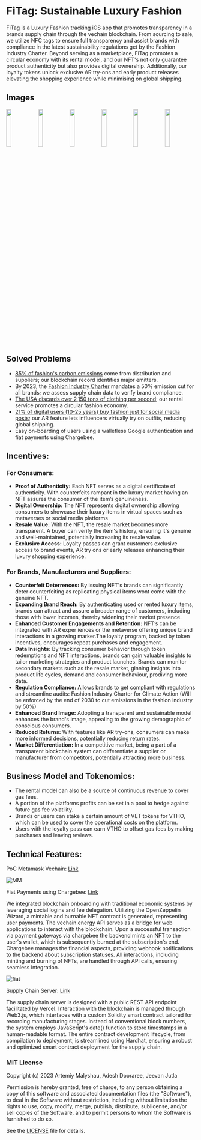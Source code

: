 # FiTag: Sustainable Luxury Fashion

FiTag is a Luxury Fashion tracking iOS app that promotes transparency in a brands supply chain through the vechain blockchain. From sourcing to sale, we utilize NFC tags to ensure full transparency and assist brands with compliance in the latest sustainability regulations get by the Fashion Industry Charter. Beyond serving as a marketplace, FiTag promotes a circular economy with its rental model, and our NFT's not only guarantee product authenticity but also provides digital ownership. Additionally, our loyalty tokens unlock exclusive AR try-ons and early product releases elevating the shopping experience while minimising on global shipping.

## Images
<img src=https://github.com/nkoorty/FiTag/assets/80065244/fc89838c-f3e1-4605-8860-8b19b313c4bd width=16% height=16% >
<img src=https://github.com/nkoorty/FiTag/assets/80065244/b55fb765-0738-4327-8591-98a89ec9afae width=16% height=16% >
<img src=https://github.com/nkoorty/FiTag/assets/80065244/03f9d28f-e029-4c6d-b0be-472dbbad06ce width=16% height=16% >
<img src=https://github.com/nkoorty/FiTag/assets/80065244/310785a7-49dc-4251-a4bc-6392db1fb747 width=16% height=16% >
<img src=https://github.com/nkoorty/FiTag/assets/80065244/9e86d745-7a94-47de-b6b9-5da8558241d7 width=16% height=16% >
<img src=https://github.com/nkoorty/FiTag/assets/80065244/5660ba72-bc82-4d7e-8c9f-26a8ffe6f54f width=16% height=16% >

## Solved Problems
- [85% of fashion's carbon emissions](https://web-assets.bcg.com/1e/23/d9e9792a4988b61e708794baa174/bcg-sustainability-metaverse-in-fashion-opportunity-or-threat-oct-2022.pdf) come from distribution and suppliers; our blockchain record identifies major emitters. 
- By 2023, the [Fashion Industry Charter](https://unfccc.int/climate-action/sectoral-engagement-for-climate-action/fashion-charter) mandates a 50% emission cut for all brands; we assess supply chain data to verify brand compliance. 
- [The USA discards over 2,150 tons of clothing per second](https://wiltonchamber.com/event-detail/sustainability-in-fashion-curating-an-ethically-conscious-closet/#:~:text=Did%20you%20know%20that%20Americans,pieces%20of%20clothing%20per%20second.); our rental service promotes a circular fashion economy. 
- [21% of digital users (10-25 years) buy fashion just for social media posts](https://www.businessoffashion.com/reports/retail/gen-z-fashion-in-the-age-of-realism-bof-insights-social-media-report/); our AR feature lets influencers virtually try on outfits, reducing global shipping.
- Easy on-boarding of users using a walletless Google authentication and fiat payments using Chargebee.


## Incentives:
### For Consumers:
- **Proof of Authenticity:** Each NFT serves as a digital certificate of authenticity. WIth counterfeits rampant in the luxury market having an NFT assures the consumer of the item’s genuineness. 
- **Digital Ownership:** The NFT represents digital ownership allowing consumers to showcase their luxury items in virtual spaces such as metaverses or social media platforms
- **Resale Value:** With the NFT, the resale market becomes more transparent. A buyer can verify the item's history, ensuring it's genuine and well-maintained, potentially increasing its resale value.
- **Exclusive Access:** Loyalty passes can grant customers exclusive access to brand events, AR try ons or early releases enhancing their luxury shopping experience.

### For Brands, Manufacturers and Suppliers:
- **Counterfeit Deterrences:** By issuing NFT's brands can significantly deter counterfeiting as replicating physical items wont come with the genuine NFT.
- **Expanding Brand Reach:** By authenticating used or rented luxury items, brands can attract and assure a broader range of customers, including those with lower incomes, thereby widening their market presence.
- **Enhanced Customer Engagements and Retention:** NFT’s can be integrated with AR exper
iences or the metaverse offering unique brand interactions in a growing marker.The loyalty program, backed by token incentives, encourages repeat purchases and engagement. 
- **Data Insights:** By tracking consumer behavior through token redemptions and NFT interactions, brands can gain valuable insights to tailor marketing strategies and product launches. Brands can monitor secondary markets such as the resale market, ginning insights into product life cycles, demand and consumer behaviour, prodiving more data.
- **Regulation Compliance:** Allows brands to get compliant with regulations and streamline audits: Fashion Industry Charter for Climate Action (Will be enforced by the end of 2030 to cut emissions in the fashion industry by 50%)
- **Enhanced Brand Image:** Adopting a transparent and sustainable model enhances the brand's image, appealing to the growing demographic of conscious consumers.
- **Reduced Returns:** With features like AR try-ons, consumers can make more informed decisions, potentially reducing return rates. 
- **Market Differentiation:** In a competitive market, being a part of a transparent blockchain system can differentiate a supplier or manufacturer from competitors, potentially attracting more business.


## Business Model and Tokenomics:
- The rental model can also be a source of continuous revenue to cover gas fees.
- A portion of the platforms profits can be set in a pool to hedge against future gas fee volatility.
- Brands or users can stake a certain amount of VET tokens for VTHO, which can be used to cover the operational costs on the platform.
- Users with the loyalty pass can earn VTHO to offset gas fees by making purchases and leaving reviews.

## Technical Features:
PoC Metamask Vechain: [Link](https://metamask-fitag.vercel.app/?testnets=true)


![MM](https://github.com/nkoorty/FiTag/assets/22000925/6a15b83c-3127-4e39-8b1f-64b3942ab703)


Fiat Payments using Chargebee: [Link](https://payments-fitag.vercel.app/)

We integrated blockchain onboarding with traditional economic systems by leveraging social logins and fee delegation. Utilizing the OpenZeppelin Wizard, a mintable and burnable NFT contract is generated, representing user payments. The vechain.energy API serves as a bridge for web applications to interact with the blockchain. Upon a successful transaction via payment gateways via chargebee the backend mints an NFT to the user's wallet, which is subsequently burned at the subscription's end. Chargebee manages the financial aspects, providing webhook notifications to the backend about subscription statuses. All interactions, including minting and burning of NFTs, are handled through API calls, ensuring seamless integration. 


![fiat](https://github.com/nkoorty/FiTag/assets/22000925/2f8e1480-a6fc-4094-a3b7-8b21c300bf70)

Supply Chain Server: [Link](https://supplychain-fitag.vercel.app/api/getHistory)

The supply chain server is designed with a public REST API endpoint facilitated by Vercel. Interaction with the blockchain is managed through Web3.js, which interfaces with a custom Solidity smart contract tailored for recording manufacturing stages. Instead of conventional block numbers, the system employs JavaScript's date() function to store timestamps in a human-readable format. The entire contract development lifecycle, from compilation to deployment, is streamlined using Hardhat, ensuring a robust and optimized smart contract deployment for the supply chain.


### MIT License

Copyright (c) 2023 Artemiy Malyshau, Adesh Dooraree, Jeevan Jutla

Permission is hereby granted, free of charge, to any person obtaining a copy
of this software and associated documentation files (the "Software"), to deal
in the Software without restriction, including without limitation the rights
to use, copy, modify, merge, publish, distribute, sublicense, and/or sell
copies of the Software, and to permit persons to whom the Software is
furnished to do so.

See the [LICENSE](LICENSE) file for details.
